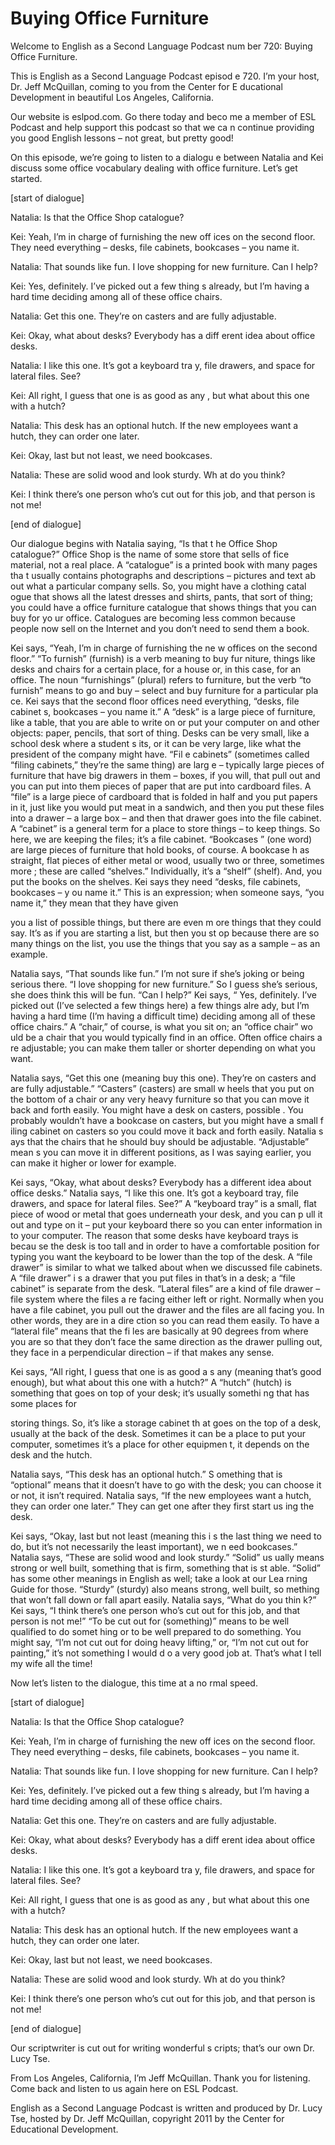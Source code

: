 # Buying Office Furniture

Welcome to English as a Second Language Podcast num ber 720: Buying Office Furniture.

This is English as a Second Language Podcast episod e 720.  I’m your host, Dr. Jeff McQuillan, coming to you from the Center for E ducational Development in beautiful Los Angeles, California.

Our website is eslpod.com.  Go there today and beco me a member of ESL Podcast and help support this podcast so that we ca n continue providing you good English lessons – not great, but pretty good!

On this episode, we’re going to listen to a dialogu e between Natalia and Kei discuss some office vocabulary dealing with office furniture.  Let’s get started.

[start of dialogue]

Natalia:  Is that the Office Shop catalogue?

Kei:  Yeah, I’m in charge of furnishing the new off ices on the second floor.  They need everything – desks, file cabinets, bookcases –  you name it.

Natalia:  That sounds like fun.  I love shopping for new furniture.  Can I help?

Kei:  Yes, definitely.  I’ve picked out a few thing s already, but I’m having a hard time deciding among all of these office chairs.

Natalia:  Get this one.  They’re on casters and are  fully adjustable.

Kei:  Okay, what about desks?  Everybody has a diff erent idea about office desks.

Natalia:  I like this one.  It’s got a keyboard tra y, file drawers, and space for lateral files.  See?

Kei:  All right, I guess that one is as good as any , but what about this one with a hutch?

Natalia:  This desk has an optional hutch.  If the new employees want a hutch, they can order one later.

Kei:  Okay, last but not least, we need bookcases.

Natalia:  These are solid wood and look sturdy.  Wh at do you think?

Kei:  I think there’s one person who’s cut out for this job, and that person is not me!

[end of dialogue]

Our dialogue begins with Natalia saying, “Is that t he Office Shop catalogue?” Office Shop is the name of some store that sells of fice material, not a real place. A “catalogue” is a printed book with many pages tha t usually contains photographs and descriptions – pictures and text ab out what a particular company sells.  So, you might have a clothing catal ogue that shows all the latest dresses and shirts, pants, that sort of thing; you could have a office furniture catalogue that shows things that you can buy for yo ur office.  Catalogues are becoming less common because people now sell on the  Internet and you don’t need to send them a book.

Kei says, “Yeah, I’m in charge of furnishing the ne w offices on the second floor.” “To furnish” (furnish) is a verb meaning to buy fur niture, things like desks and chairs for a certain place, for a house or, in this  case, for an office.  The noun “furnishings” (plural) refers to furniture, but the  verb “to furnish” means to go and buy – select and buy furniture for a particular pla ce.  Kei says that the second floor offices need everything, “desks, file cabinet s, bookcases – you name it.”  A “desk” is a large piece of furniture, like a table,  that you are able to write on or put your computer on and other objects: paper, pencils,  that sort of thing.  Desks can be very small, like a school desk where a student s its, or it can be very large, like what the president of the company might have.  “Fil e cabinets” (sometimes called “filing cabinets,” they’re the same thing) are larg e – typically large pieces of furniture that have big drawers in them – boxes, if  you will, that pull out and you can put into them pieces of paper that are put into  cardboard files.  A “file” is a large piece of cardboard that is folded in half and  you put papers in it, just like you would put meat in a sandwich, and then you put these files into a drawer – a large box – and then that drawer goes into the file  cabinet.  A “cabinet” is a general term for a place to store things – to keep things.  So here, we are keeping the files; it’s a file cabinet.  “Bookcases ” (one word) are large pieces of furniture that hold books, of course.  A bookcase h as straight, flat pieces of either metal or wood, usually two or three, sometimes more ; these are called “shelves.” Individually, it’s a “shelf” (shelf).  And, you put  the books on the shelves.  Kei says they need “desks, file cabinets, bookcases – y ou name it.”  This is an expression; when someone says, “you name it,” they mean that they have given

you a list of possible things, but there are even m ore things that they could say. It’s as if you are starting a list, but then you st op because there are so many things on the list, you use the things that you say  as a sample – as an example.

Natalia says, “That sounds like fun.”  I’m not sure  if she’s joking or being serious there.  “I love shopping for new furniture.”  So I guess she’s serious, she does think this will be fun.  “Can I help?”  Kei says, “ Yes, definitely.  I’ve picked out (I’ve selected a few things here) a few things alre ady, but I’m having a hard time (I’m having a difficult time) deciding among all of  these office chairs.”  A “chair,” of course, is what you sit on; an “office chair” wo uld be a chair that you would typically find in an office.  Often office chairs a re adjustable; you can make them taller or shorter depending on what you want.

Natalia says, “Get this one (meaning buy this one).   They’re on casters and are fully adjustable.”  “Casters” (casters) are small w heels that you put on the bottom of a chair or any very heavy furniture so that you can move it back and forth easily.  You might have a desk on casters, possible .  You probably wouldn’t have a bookcase on casters, but you might have a small f iling cabinet on casters so you could move it back and forth easily.  Natalia s ays that the chairs that he should buy should be adjustable.  “Adjustable” mean s you can move it in different positions, as I was saying earlier, you can make it  higher or lower for example.

Kei says, “Okay, what about desks?  Everybody has a  different idea about office desks.”  Natalia says, “I like this one.  It’s got a keyboard tray, file drawers, and space for lateral files.  See?”  A “keyboard tray” is a small, flat piece of wood or metal that goes underneath your desk, and you can p ull it out and type on it – put your keyboard there so you can enter information in to your computer.  The reason that some desks have keyboard trays is becau se the desk is too tall and in order to have a comfortable position for typing you want the keyboard to be lower than the top of the desk.  A “file drawer” is  similar to what we talked about when we discussed file cabinets.  A “file drawer” i s a drawer that you put files in that’s in a desk; a “file cabinet” is separate from  the desk.  “Lateral files” are a kind of file drawer – file system where the files a re facing either left or right. Normally when you have a file cabinet, you pull out  the drawer and the files are all facing you.  In other words, they are in a dire ction so you can read them easily.  To have a “lateral file” means that the fi les are basically at 90 degrees from where you are so that they don’t face the same  direction as the drawer pulling out, they face in a perpendicular direction  – if that makes any sense.

Kei says, “All right, I guess that one is as good a s any (meaning that’s good enough), but what about this one with a hutch?”  A “hutch” (hutch) is something that goes on top of your desk; it’s usually somethi ng that has some places for

storing things.  So, it’s like a storage cabinet th at goes on the top of a desk, usually at the back of the desk.  Sometimes it can be a place to put your computer, sometimes it’s a place for other equipmen t, it depends on the desk and the hutch.

Natalia says, “This desk has an optional hutch.”  S omething that is “optional” means that it doesn’t have to go with the desk; you  can choose it or not, it isn’t required.  Natalia says, “If the new employees want  a hutch, they can order one later.”  They can get one after they first start us ing the desk.

Kei says, “Okay, last but not least (meaning this i s the last thing we need to do, but it’s not necessarily the least important), we n eed bookcases.”  Natalia says, “These are solid wood and look sturdy.”  “Solid” us ually means strong or well built, something that is firm, something that is st able.  “Solid” has some other meanings in English as well; take a look at our Lea rning Guide for those. “Sturdy” (sturdy) also means strong, well built, so mething that won’t fall down or fall apart easily.  Natalia says, “What do you thin k?”  Kei says, “I think there’s one person who’s cut out for this job, and that person is not me!”  “To be cut out for (something)” means to be well qualified to do somet hing or to be well prepared to do something.  You might say, “I’m not cut out for doing heavy lifting,” or, “I’m not cut out for painting,” it’s not something I would d o a very good job at.  That’s what I tell my wife all the time!

Now let’s listen to the dialogue, this time at a no rmal speed.

[start of dialogue]

Natalia:  Is that the Office Shop catalogue?

Kei:  Yeah, I’m in charge of furnishing the new off ices on the second floor.  They need everything – desks, file cabinets, bookcases –  you name it.

Natalia:  That sounds like fun.  I love shopping for new furniture.  Can I help?

Kei:  Yes, definitely.  I’ve picked out a few thing s already, but I’m having a hard time deciding among all of these office chairs.

Natalia:  Get this one.  They’re on casters and are  fully adjustable.

Kei:  Okay, what about desks?  Everybody has a diff erent idea about office desks.

Natalia:  I like this one.  It’s got a keyboard tra y, file drawers, and space for lateral files.  See?

Kei:  All right, I guess that one is as good as any , but what about this one with a hutch?

Natalia:  This desk has an optional hutch.  If the new employees want a hutch, they can order one later.

Kei:  Okay, last but not least, we need bookcases.

Natalia:  These are solid wood and look sturdy.  Wh at do you think?

Kei:  I think there’s one person who’s cut out for this job, and that person is not me!

[end of dialogue]

Our scriptwriter is cut out for writing wonderful s cripts; that’s our own Dr. Lucy Tse.

From Los Angeles, California, I’m Jeff McQuillan.  Thank you for listening.  Come back and listen to us again here on ESL Podcast.

English as a Second Language Podcast is written and  produced by Dr. Lucy Tse, hosted by Dr. Jeff McQuillan, copyright 2011 by the  Center for Educational Development.

